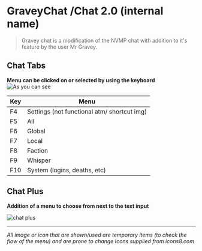 # GraveyChat /Chat 2.0 (internal name)

> Gravey chat is a modification of the NVMP chat with addition to it's
> feature by the user Mr Gravey.



## Chat Tabs
**Menu can be clicked on or selected by using the keyboard**
![As you can see](https://i.imgur.com/7DY74nj.gif)


| Key | Menu |
|--|--|
| F4 | Settings (not functional atm/ shortcut img) 
|F5 | All 
|F6 | Global
|F7 | Local
|F8 | Faction
|F9 | Whisper
|F10 | System (logins, deaths, etc)

## Chat Plus
**Addition of a menu to choose from next to the text input**

![chat plus](https://i.imgur.com/zV6ckGC.png)



___
*All image or icon that are shown/used are temporary items (to check the flow of the menu) and are prone to change
Icons supplied from icons8.com*
<!--stackedit_data:
eyJoaXN0b3J5IjpbODQ4NTAzMTQ1LDk5NTE4MTEwLDE4NjczNz
E1NTNdfQ==
-->